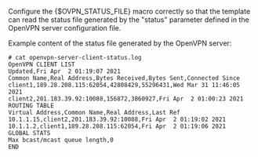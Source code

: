 Configure the {$OVPN_STATUS_FILE} macro correctly so that the template can read the status file generated by the "status" parameter defined in the OpenVPN server configuration file.

Example content of the status file generated by the OpenVPN server:

```
# cat openvpn-server-client-status.log 
OpenVPN CLIENT LIST
Updated,Fri Apr  2 01:19:07 2021
Common Name,Real Address,Bytes Received,Bytes Sent,Connected Since
client1,189.28.208.115:62054,42808429,55296431,Wed Mar 31 11:46:05 2021
client2,201.183.39.92:10088,156872,3860927,Fri Apr  2 01:00:23 2021
ROUTING TABLE
Virtual Address,Common Name,Real Address,Last Ref
10.1.1.15,client2,201.183.39.92:10088,Fri Apr  2 01:19:02 2021
10.1.1.2,client1,189.28.208.115:62054,Fri Apr  2 01:19:06 2021
GLOBAL STATS
Max bcast/mcast queue length,0
END
```
